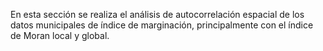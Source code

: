 En esta sección se realiza el análisis de autocorrelación espacial de los datos municipales de índice de marginación, principalmente con el índice de Moran local y global.
